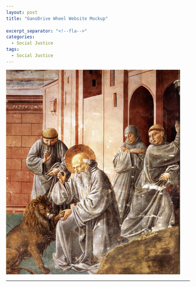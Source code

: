 ```yaml
---
layout: post
title: "GanoDrive Wheel Website Mockup"

excerpt_separator: "<!--fla-->"
categories:
  - Social Justice
tags:
  - Social Justice
---
```



<img alt="Luis_Tristán_-_St_Jerome_Doing_Penance_in_his_Study 1620" title="“The King will reply, ‘Truly I tell you, whatever you did for one of the least of these brothers and sisters of mine, you did for me.’ Matthew 25:40" src="https://raw.githubusercontent.com/VanitasVanitatum/VanitasVanitatum.github.io/master/images/Social_Justice.png"/>



___


